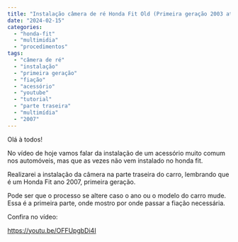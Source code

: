 ```yaml
---
title: "Instalação câmera de ré Honda Fit Old (Primeira geração 2003 até 2008)"
date: "2024-02-15"
categories:
  - "honda-fit"
  - "multimidia"
  - "procedimentos"
tags:
  - "câmera de ré"
  - "instalação"
  - "primeira geração"
  - "fiação"
  - "acessório"
  - "youtube"
  - "tutorial"
  - "parte traseira"
  - "multimídia"
  - "2007"
---
```


Olá à todos!

No vídeo de hoje vamos falar da instalação de um acessório muito comum nos automóveis, mas que as vezes não vem instalado no honda fit.

Realizarei a instalação da câmera na parte traseira do carro, lembrando que é um Honda Fit ano 2007, primeira geração.

Pode ser que o processo se altere caso o ano ou o modelo do carro mude. Essa é a primeira parte, onde mostro por onde passar a fiação necessária.

Confira no vídeo:

https://youtu.be/OFFUpgbDi4I
